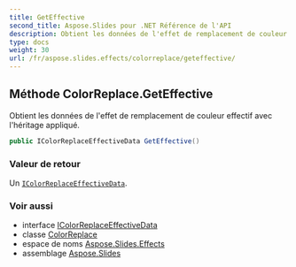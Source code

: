 ```yaml
---
title: GetEffective
second_title: Aspose.Slides pour .NET Référence de l'API
description: Obtient les données de l'effet de remplacement de couleur effectif avec l'héritage appliqué.
type: docs
weight: 30
url: /fr/aspose.slides.effects/colorreplace/geteffective/
---
```


## Méthode ColorReplace.GetEffective

Obtient les données de l'effet de remplacement de couleur effectif avec l'héritage appliqué.

```csharp
public IColorReplaceEffectiveData GetEffective()
```

### Valeur de retour

Un [`IColorReplaceEffectiveData`](../../icolorreplaceeffectivedata).

### Voir aussi

* interface [IColorReplaceEffectiveData](../../icolorreplaceeffectivedata)
* classe [ColorReplace](../../colorreplace)
* espace de noms [Aspose.Slides.Effects](../../colorreplace)
* assemblage [Aspose.Slides](../../../)

<!-- NE PAS ÉDITER : généré par xmldocmd pour Aspose.Slides.dll -->
